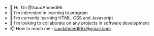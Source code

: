 - 👋 Hi, I’m @SaudAhmed96
- 👀 I’m interested in learning to program
- 🌱 I’m currently learning HTML, CSS and Javascript
- 💞️ I’m looking to collaborate on any projects in software development
- 📫 How to reach me : saudahmed96x@gmail.com

<!---
SaudAhmed96/SaudAhmed96 is a ✨ special ✨ repository because its `README.md` (this file) appears on your GitHub profile.
You can click the Preview link to take a look at your changes.
--->
